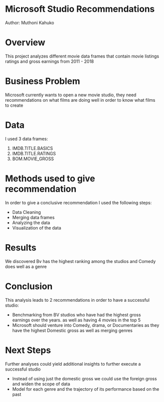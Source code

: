 # Microsoft Studio Recommendations
Author: Muthoni Kahuko
# Overview
This project analyzes different movie data frames that contain movie listings ratings and gross earnings from 2011 - 2018

# Business Problem
Microsoft currently wants to open
a new movie studio, they need recommendations on what films are doing well in order to know what films to create

# Data
I used 3 data frames:
1. IMDB.TITLE.BASICS
2. IMDB.TITLE.RATINGS
3. BOM.MOVIE_GROSS

# Methods used to give recommendation
In order to give a conclusive recommendation I used the following steps:
- Data Cleaning
- Merging data frames
- Analyzing the data
- Visualization of the data
  
# Results
We discovered Bv has the highest ranking among the studios and Comedy does well as a genre

# Conclusion
This analysis leads to 2 recommendations in order to have a successful studio:
- Benchmarking from BV studios who have had the highest gross earnings over the years. as well as having 4 movies in the top 5
- Microsoft should venture into Comedy, drama, or Documentaries as they have the highest Domestic gross as well as merging genres

# Next Steps
Further analyses could yield additional insights to further execute a successful studio
- Instead of using just the domestic gross we could use the foreign gross and widen the scope of data
- Model for each genre and the trajectory of its performance based on the past 
